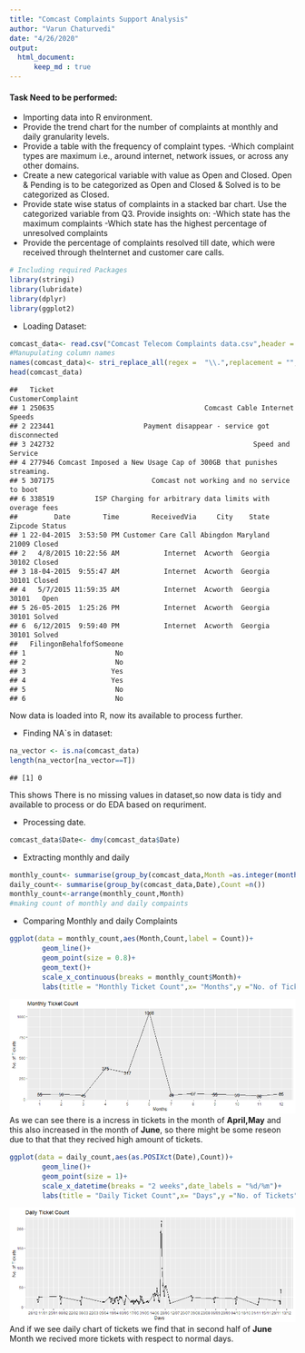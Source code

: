 ```yaml
---
title: "Comcast Complaints Support Analysis"
author: "Varun Chaturvedi"
date: "4/26/2020"
output: 
  html_document:
      keep_md : true
---
```



#### Task Need to be performed:
- Importing  data into R environment.
- Provide the trend chart for the number of complaints at monthly and daily granularity levels.
- Provide a table with the frequency of complaint types.
-Which complaint types are maximum i.e., around internet, network issues, or across any other domains.
- Create a new categorical variable with value as Open and Closed. Open & Pending is to be categorized as Open and Closed & Solved is to be categorized as Closed.
- Provide state wise status of complaints in a stacked bar chart. Use the categorized variable from Q3. Provide insights on:
-Which state has the maximum complaints
-Which state has the highest percentage of unresolved complaints
- Provide the percentage of complaints resolved till date, which were received through theInternet and customer care calls.


```r
# Including required Packages
library(stringi)
library(lubridate)
library(dplyr)
library(ggplot2)
```
- Loading Dataset:

```r
comcast_data<- read.csv("Comcast Telecom Complaints data.csv",header = TRUE)
#Manupulating column names
names(comcast_data)<- stri_replace_all(regex =  "\\.",replacement = "",str =names(comcast_data))
head(comcast_data)
```

```
##   Ticket                                                 CustomerComplaint
## 1 250635                                     Comcast Cable Internet Speeds
## 2 223441                      Payment disappear - service got disconnected
## 3 242732                                                 Speed and Service
## 4 277946 Comcast Imposed a New Usage Cap of 300GB that punishes streaming.
## 5 307175                        Comcast not working and no service to boot
## 6 338519          ISP Charging for arbitrary data limits with overage fees
##         Date        Time        ReceivedVia     City    State Zipcode Status
## 1 22-04-2015  3:53:50 PM Customer Care Call Abingdon Maryland   21009 Closed
## 2   4/8/2015 10:22:56 AM           Internet  Acworth  Georgia   30102 Closed
## 3 18-04-2015  9:55:47 AM           Internet  Acworth  Georgia   30101 Closed
## 4   5/7/2015 11:59:35 AM           Internet  Acworth  Georgia   30101   Open
## 5 26-05-2015  1:25:26 PM           Internet  Acworth  Georgia   30101 Solved
## 6  6/12/2015  9:59:40 PM           Internet  Acworth  Georgia   30101 Solved
##   FilingonBehalfofSomeone
## 1                      No
## 2                      No
## 3                     Yes
## 4                     Yes
## 5                      No
## 6                      No
```
Now data is loaded into R, now its available to process further.

- Finding NA`s in dataset:

```r
na_vector <- is.na(comcast_data)
length(na_vector[na_vector==T])
```

```
## [1] 0
```
This shows There is  no missing values in dataset,so now data is tidy and available to process or do EDA based on requriment.

- Processing date.

```r
comcast_data$Date<- dmy(comcast_data$Date)
```
- Extracting monthly and daily 

```r
monthly_count<- summarise(group_by(comcast_data,Month =as.integer(month(Date))),Count = n())
daily_count<- summarise(group_by(comcast_data,Date),Count =n())
monthly_count<-arrange(monthly_count,Month)
#making count of monthly and daily compaints 
```
- Comparing Monthly and daily Complaints 

```r
ggplot(data = monthly_count,aes(Month,Count,label = Count))+
        geom_line()+
        geom_point(size = 0.8)+
        geom_text()+
        scale_x_continuous(breaks = monthly_count$Month)+
        labs(title = "Monthly Ticket Count",x= "Months",y ="No. of Tickets")
```

![](Comcast_complaints_support-_analysis_files/figure-html/unnamed-chunk-6-1.png)<!-- -->
As we can see there is a incress in tickets in the month of **April,May** and this also increased in the month of **June**, so there might be some reseon due to that that they recived high amount of tickets.

```r
ggplot(data = daily_count,aes(as.POSIXct(Date),Count))+
        geom_line()+
        geom_point(size = 1)+
        scale_x_datetime(breaks = "2 weeks",date_labels = "%d/%m")+
        labs(title = "Daily Ticket Count",x= "Days",y ="No. of Tickets")
```

![](Comcast_complaints_support-_analysis_files/figure-html/unnamed-chunk-7-1.png)<!-- -->
And if we see daily chart of tickets we find that in second half of **June** Month we recived more tickets with respect to normal days.
